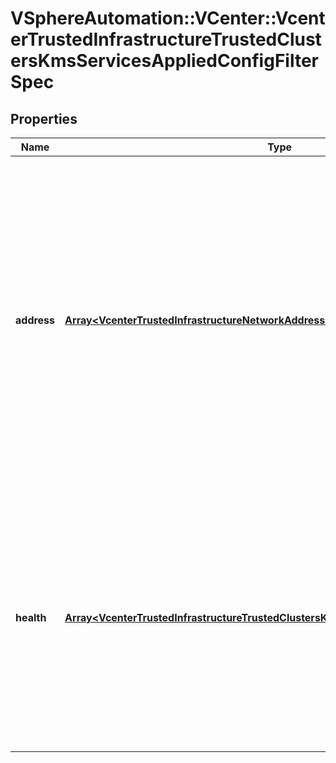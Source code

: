 # VSphereAutomation::VCenter::VcenterTrustedInfrastructureTrustedClustersKmsServicesAppliedConfigFilterSpec

## Properties
Name | Type | Description | Notes
------------ | ------------- | ------------- | -------------
**address** | [**Array&lt;VcenterTrustedInfrastructureNetworkAddress&gt;**](VcenterTrustedInfrastructureNetworkAddress.md) | The network address of the Key Provider Service configured for use in the Trusted Cluster. Warning: This attribute is part of a new feature in development. It may be changed at any time and may not have all supported functionality implemented. If unset, no filtration will be performed by network address. | [optional] 
**health** | [**Array&lt;VcenterTrustedInfrastructureTrustedClustersKmsServicesAppliedConfigHealth&gt;**](VcenterTrustedInfrastructureTrustedClustersKmsServicesAppliedConfigHealth.md) | The health of the applied Key Provider Service configuration. Warning: This attribute is part of a new feature in development. It may be changed at any time and may not have all supported functionality implemented. If unset, no filtration will be performed by health. | [optional] 


